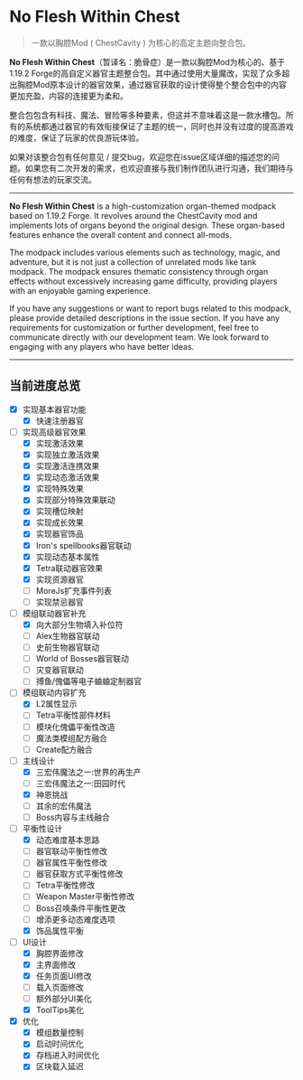 # No Flesh Within Chest

> 一款以胸腔Mod ( ChestCavity ) 为核心的高定主题向整合包。

**No Flesh Within Chest**（暂译名：脆骨症）是一款以胸腔Mod为核心的、基于1.19.2 Forge的高自定义器官主题整合包。其中通过使用大量魔改，实现了众多超出胸腔Mod原本设计的器官效果，通过器官获取的设计使得整个整合包中的内容更加充盈，内容的连接更为柔和。

整合包包含有科技、魔法、冒险等多种要素，但这并不意味着这是一款水槽包。所有的系统都通过器官的有效衔接保证了主题的统一，同时也并没有过度的提高游戏的难度，保证了玩家的优良游玩体验。

如果对该整合包有任何意见 / 提交bug，欢迎您在issue区域详细的描述您的问题。如果您有二次开发的需求，也欢迎直接与我们制作团队进行沟通，我们期待与任何有想法的玩家交流。

---

**No Flesh Within Chest** is a high-customization organ-themed modpack based on 1.19.2 Forge. It revolves around the ChestCavity mod and implements lots of organs beyond the original design. These organ-based features enhance the overall content and connect all-mods.

The modpack includes various elements such as technology, magic, and adventure, but it is not just a collection of unrelated mods like tank modpack. The modpack ensures thematic consistency through organ effects without excessively increasing game difficulty, providing players with an enjoyable gaming experience.

If you have any suggestions or want to report bugs related to this modpack, please provide detailed descriptions in the issue section. If you have any requirements for customization or further development, feel free to communicate directly with our development team. We look forward to engaging with any players who have better ideas.

---

## 当前进度总览

- [x] 实现基本器官功能
  - [x] 快速注册器官
- [ ] 实现高级器官效果
  - [x] 实现激活效果
  - [x] 实现独立激活效果
  - [x] 实现激活连携效果
  - [x] 实现动态激活效果
  - [x] 实现特殊效果
  - [x] 实现部分特殊效果联动
  - [x] 实现槽位映射
  - [x] 实现成长效果
  - [x] 实现器官饰品
  - [x] Iron's spellbooks器官联动
  - [x] 实现动态基本属性
  - [x] Tetra联动器官效果
  - [x] 实现资源器官
  - [ ] MoreJs扩充事件列表
  - [ ] 实现禁忌器官
- [ ] 模组联动器官补充
  - [x] 向大部分生物填入补位符
  - [ ] Alex生物器官联动
  - [ ] 史前生物器官联动
  - [ ] World of Bosses器官联动
  - [ ] 灾变器官联动
  - [ ] 搏鱼/傀儡等电子蛐蛐定制器官
- [ ] 模组联动内容扩充
  - [x] L2属性显示
  - [ ] Tetra平衡性部件材料
  - [ ] 模块化傀儡平衡性改造
  - [ ] 魔法类模组配方融合
  - [ ] Create配方融合
- [ ] 主线设计
  - [x] 三宏伟魔法之一:世界的再生产
  - [ ] 三宏伟魔法之一:田园时代
  - [x] 神恩挑战
  - [ ] 其余的宏伟魔法
  - [ ] Boss内容与主线融合
- [ ] 平衡性设计
  - [x] 动态难度基本思路
  - [ ] 器官联动平衡性修改
  - [ ] 器官属性平衡性修改
  - [ ] 器官获取方式平衡性修改
  - [ ] Tetra平衡性修改
  - [ ] Weapon Master平衡性修改
  - [ ] Boss召唤条件平衡性更改
  - [ ] 增添更多动态难度选项
  - [x] 饰品属性平衡
- [ ] UI设计
  - [x] 胸腔界面修改
  - [x] 主界面修改
  - [x] 任务页面UI修改
  - [ ] 载入页面修改
  - [ ] 额外部分UI美化
  - [x] ToolTips美化
- [x] 优化
  - [x] 模组数量控制
  - [x] 启动时间优化
  - [x] 存档进入时间优化
  - [x] 区块载入延迟
